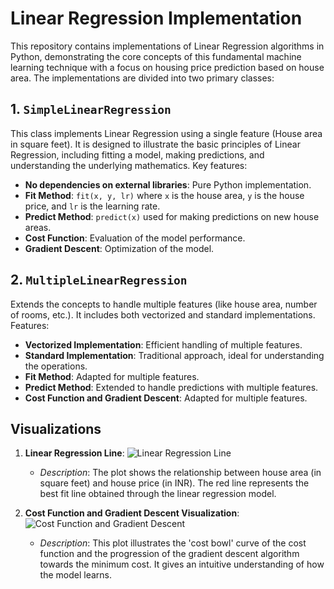 # Linear Regression Implementation

This repository contains implementations of Linear Regression algorithms in Python, demonstrating the core concepts of this fundamental machine learning technique with a focus on housing price prediction based on house area. The implementations are divided into two primary classes:

## 1. `SimpleLinearRegression`
This class implements Linear Regression using a single feature (House area in square feet). It is designed to illustrate the basic principles of Linear Regression, including fitting a model, making predictions, and understanding the underlying mathematics. Key features:

- **No dependencies on external libraries**: Pure Python implementation.
- **Fit Method**: `fit(x, y, lr)` where `x` is the house area, `y` is the house price, and `lr` is the learning rate.
- **Predict Method**: `predict(x)` used for making predictions on new house areas.
- **Cost Function**: Evaluation of the model performance.
- **Gradient Descent**: Optimization of the model.

## 2. `MultipleLinearRegression`
Extends the concepts to handle multiple features (like house area, number of rooms, etc.). It includes both vectorized and standard implementations. Features:

- **Vectorized Implementation**: Efficient handling of multiple features.
- **Standard Implementation**: Traditional approach, ideal for understanding the operations.
- **Fit Method**: Adapted for multiple features.
- **Predict Method**: Extended to handle predictions with multiple features.
- **Cost Function and Gradient Descent**: Adapted for multiple features.

## Visualizations

1. **Linear Regression Line**:
   ![Linear Regression Line](linear_regression_plot.png)
   - *Description*: The plot shows the relationship between house area (in square feet) and house price (in INR). The red line represents the best fit line obtained through the linear regression model.

2. **Cost Function and Gradient Descent Visualization**:
   ![Cost Function and Gradient Descent](gradient_descent_plot.png)
   - *Description*: This plot illustrates the 'cost bowl' curve of the cost function and the progression of the gradient descent algorithm towards the minimum cost. It gives an intuitive understanding of how the model learns.

